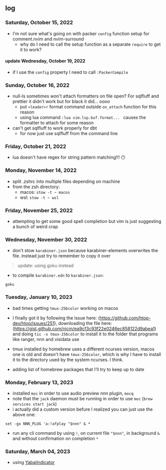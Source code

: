 ## log

### Saturday, October 15, 2022

- I'm not sure what's going on with packer `config` function setup for comment.nvim and nvim-surround
  - why do I need to call the setup function as a separate `require` to get it to work?

#### update Wednesday, October 19, 2022

- if I use the `config` property I need to call `:PackerCompile`

### Sunday, October 16, 2022

- null-ls sometimes won't attach formatters on file open? For sqlfluff and prettier it didn't work but for black it did...
  oooo
  - put `<leader>r` format command outside `on_attach` function for this reason
  - using lua command `:lua vim.lsp.buf.format... ` causes the formatter to attach for some reason
- can't get sqlfluff to work properly for dbt
  - for now just use sqlfluff from the command line

### Friday, October 21, 2022

- lua doesn't have regex for string pattern matching!!! 😶

### Monday, November 14, 2022

- split .zshrc into multiple files depending on machine
- from the zsh directory:
  - macos: `stow -t ~ macos`
  - wsl: `stow -t ~ wsl`

### Friday, November 25, 2022

- attempting to get some good spell completion but vim is just suggesting a bunch of weird crap

### Wednesday, November 30, 2022

- don't stow `karabiner.json` because karabiner-elements overwrites the file. instead just try to remember to copy it over

> update: using goku instead

- to compile `karabiner.edn` to `karabiner.json`:

```
goku
```

### Tuesday, January 10, 2023

- bad times getting `tmux-256color` working on macos
- I finally got it by following the issue here: (https://github.com/htop-dev/htop/issues/251), downloading the file here: (https://gist.github.com/nicm/ea9cf3c93f22e0246ec858122d9abea1)
  and doing `tic -x tmux-256color` to install it to the folder that programs like ranger, nnn and visidata use
- tmux installed by homebrew uses a different ncurses version, macos one is old and doesn't have `tmux-256color`, which is why I have to install it to the
  directory used by the system ncurses. I think.

- adding list of homebrew packages that I'll try to keep up to date

### Monday, February 13, 2023

- installed `moc` in order to use audio preview nnn plugin, `mocq`
- note that the `jack` daemon must be running in order to use `moc` (`brew services start jack`)
- i actually did a custom version befure I realized you can just use the above one:

`set -gx NNN_PLUG 'a:!afplay "$nnn" & *`

- run any cli command by using `!`, on current file `"$nnn"`, in background `&` and without confirmation on completion `*`

### Saturday, March 04, 2023
- using [YabaiIndicator](https://github.com/xiamaz/YabaiIndicator)
